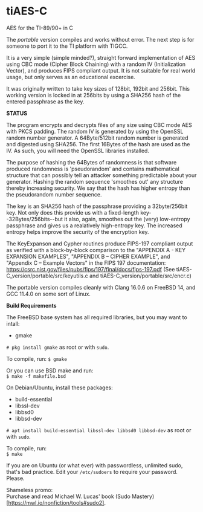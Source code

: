 # tiAES-C
AES for the TI-89/90+ in C  

The _portable_ version compiles and works without error. The next step is for someone to port it to the TI platform with TIGCC.  

It is a very simple (simple minded?), straight forward implementation of AES using CBC mode (Cipher Block Chaining) with a random IV (Initialization Vector), and produces FIPS compliant output. It is not suitable for real world usage, but only serves as an educational excercise.  

It was originally written to take key sizes of 128bit, 192bit and 256bit. This working version is locked in at 256bits by using a SHA256 hash of the entered passphrase as the key.  

__STATUS__  

The program encrypts and decrypts files of any size using CBC mode AES with PKCS padding. The random IV is generated by using the OpenSSL random number generator. A 64Byte/512bit random number is generated and digested using SHA256. The first 16Bytes of the hash are used as the IV. As such, you will need the OpenSSL libraries installed.   

The purpose of hashing the 64Bytes of randomness is that software produced randomness is 'pseudorandom' and contains mathematical structure that can possibly tell an attacker something predictable about your generator. Hashing the random sequence 'smoothes out' any structure thereby increasing security. We say that the hash has higher entropy than the pseudorandom number sequence.  

The key is an SHA256 hash of the passphrase providing a 32byte/256bit key. Not only does this provide us with a fixed-length key--32Bytes/256bits--but it also, again, smoothes out the (very) low-entropy passphrase and gives us a realatively high-entropy key. The increased entropy helps improve the security of the encryption key.  

The KeyExpanson and Cypher routines produce FIPS-197 compliant output as verified with a block-by-block comparison to the "APPENDIX A - KEY EXPANSION EXAMPLES", "APPENDIX B – CIPHER EXAMPLE", and "Appendix C – Example Vectors"  in the FIPS 197 documentation: https://csrc.nist.gov/files/pubs/fips/197/final/docs/fips-197.pdf  (See tiAES-C_version/portable/src/keyutils.c and tiAES-C_version/portable/src/encr.c)  

The portable version compiles cleanly with Clang 16.0.6 on FreeBSD 14, and GCC 11.4.0 on some sort of Linux.  

__Build Requirements__  

The FreeBSD base system has all required libraries, but you may want to intall:  
+ gmake  

`# pkg install gmake` as root or with `sudo`.  

To compile, run:
`$ gmake`  

Or you can use BSD make and run:  
`$ make -f makefile.bsd`  

On Debian/Ubuntu, install these packages:  
+ build-essential 
+ libssl-dev
+ libbsd0
+ libbsd-dev  

`# apt install build-essential libssl-dev libbsd0 libbsd-dev` as root or with `sudo`.  

To compile, run:  
`$ make`  

If you are on Ubuntu (or what ever) with passwordless, unlimited sudo, that's bad practice. Edit your `/etc/sudoers` to require your password. Please.  

Shameless promo:  
Purchase and read Michael W. Lucas' book (Sudo Mastery)[https://mwl.io/nonfiction/tools#sudo2].
